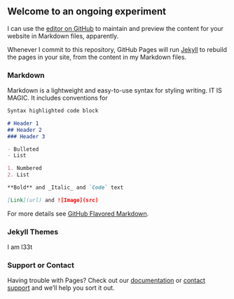 ## Welcome to an ongoing experiment

I can use the [editor on GitHub](https://github.com/sminliwu/sminliwu.github.io/edit/master/README.md) to maintain and preview the content for your website in Markdown files, apparently.

Whenever I commit to this repository, GitHub Pages will run [Jekyll](https://jekyllrb.com/) to rebuild the pages in your site, from the content in my Markdown files.

### Markdown

Markdown is a lightweight and easy-to-use syntax for styling writing. IT IS MAGIC. It includes conventions for

```markdown
Syntax highlighted code block

# Header 1
## Header 2
### Header 3

- Bulleted
- List

1. Numbered
2. List

**Bold** and _Italic_ and `Code` text

[Link](url) and ![Image](src)
```

For more details see [GitHub Flavored Markdown](https://guides.github.com/features/mastering-markdown/).

### Jekyll Themes

I am l33t

### Support or Contact

Having trouble with Pages? Check out our [documentation](https://help.github.com/categories/github-pages-basics/) or [contact support](https://github.com/contact) and we’ll help you sort it out.
